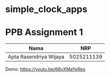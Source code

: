 # simple_clock_apps
# PPB Assignment 1

| Nama                       | NRP           |
|----------------------------|---------------|
| Apta Rasendriya Wijaya     |5025211139     |

Demo: https://youtu.be/68vXMaYeRes


